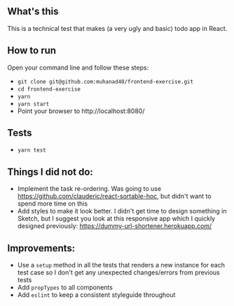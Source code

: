 ## What's this
This is a technical test that makes (a very ugly and basic) todo app in React.

## How to run
Open your command line and follow these steps:
- `git clone git@github.com:muhanad40/frontend-exercise.git`
- `cd frontend-exercise`
- `yarn`
- `yarn start`
- Point your browser to http://localhost:8080/

## Tests
- `yarn test`

## Things I did not do:
- Implement the task re-ordering. Was going to use https://github.com/clauderic/react-sortable-hoc, but didn't want to spend more time on this
- Add styles to make it look better. I didn't get time to design something in Sketch, but I suggest you look at this responsive app which I quickly designed previously: https://dummy-url-shortener.herokuapp.com/

## Improvements:
- Use a `setup` method in all the tests that renders a new instance for each test case so I don't get any unexpected changes/errors from previous tests
- Add `propTypes` to all components
- Add `eslint` to keep a consistent styleguide throughout
